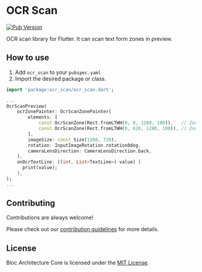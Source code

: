 # OCR Scan

[![Pub Version](https://img.shields.io/pub/v/ocr_scan)](https://pub.dev/packages/ocr_scan)

OCR scan library for Flutter. It can scan text form zones in preview.

## How to use

1. Add `ocr_scan` to your `pubspec.yaml`
2. Import the desired package or class.

```dart
import 'package:ocr_scan/ocr_scan.dart';

...
OcrScanPreview(
    ocrZonePainter: OcrScanZonePainter(
        elements: [
            const OcrScanZone(Rect.fromLTWH(0, 0, 1280, 100)),   // Zone1: Top center
            const OcrScanZone(Rect.fromLTWH(0, 620, 1280, 100)), // Zone2: Bottom center
        ],
        imageSize: const Size(1280, 720),
        rotation: InputImageRotation.rotation0deg,
        cameraLensDirection: CameraLensDirection.back,
    ),
    onOcrTextLine: ((int, List<TextLine>) value) {
      print(value);
    },
);
...
```

## Contributing

Contributions are always welcome!

Please check out our [contribution guidelines](https://github.com/development707/ocr_scan_flutter/blob/main/CONTRIBUTING.md) for more details.

## License

Bloc Architecture Core is licensed under the [MIT License](https://github.com/development707/ocr_scan_flutter/blob/main/LICENSE).
